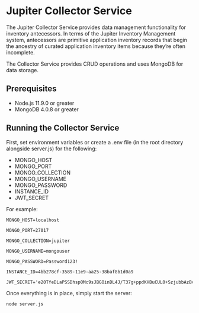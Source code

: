 # Jupiter Collector Service
The Jupiter Collector Service provides data management functionality for inventory antecessors.  In terms of the Jupiter Inventory Management system, antecessors are primitive application inventory records that begin the ancestry of curated application inventory items because they’re often incomplete.  

The Collector Service provides CRUD operations and uses MongoDB for data storage.

## Prerequisites
* Node.js 11.9.0 or greater
* MongoDB 4.0.8 or greater

## Running the Collector Service
First, set environment variables or create a .env file (in the root directory alongside server.js) for the following:

* MONGO_HOST
* MONGO_PORT
* MONGO_COLLECTION
* MONGO_USERNAME
* MONGO_PASSWORD
* INSTANCE_ID
* JWT_SECRET

For example:

```
MONGO_HOST=localhost

MONGO_PORT=27017

MONGO_COLLECTION=jupiter

MONGO_USERNAME=mongouser

MONGO_PASSWORD=Password123!

INSTANCE_ID=4bb278cf-3589-11e9-aa25-38baf8b1d0a9

JWT_SECRET='e20TfeDLaPSSDhspOMc9sJBGOinDL4J/T37g+ppdKHBuCUL0+SzjubbAzBvrIiQHbvQacaeOS4D52vLclJQmTQ=='
```

Once everything is in place, simply start the server:

```
node server.js
```

